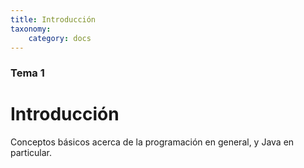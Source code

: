 ```yaml
---
title: Introducción
taxonomy:
    category: docs
---
```


### Tema 1

# Introducción

Conceptos básicos acerca de la programación en general, y Java en particular.